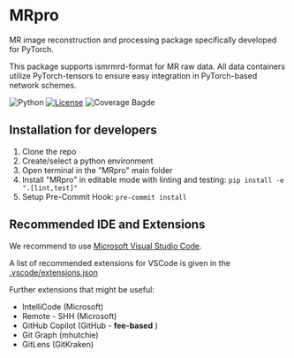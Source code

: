 # MRpro

MR image reconstruction and processing package specifically developed for PyTorch.

This package supports ismrmrd-format for MR raw data. All data containers utilize PyTorch-tensors to ensure easy integration in PyTorch-based network schemes.

![Python](https://img.shields.io/badge/python-3.10%20|%203.11-blue)
[![License](https://img.shields.io/badge/License-Apache%202.0-blue.svg)](https://opensource.org/licenses/Apache-2.0)
![Coverage Bagde](https://img.shields.io/endpoint?url=https://gist.githubusercontent.com/ckolbPTB/48e334a10caf60e6708d7c712e56d241/raw/coverage.json)

## Installation for developers

1. Clone the repo
2. Create/select a python environment
3. Open terminal in the "MRpro" main folder
4. Install "MRpro" in editable mode with linting and testing: ``` pip install -e ".[lint,test]" ```
5. Setup Pre-Commit Hook: ``` pre-commit install ```

## Recommended IDE and Extensions

We recommend to use [Microsoft Visual Studio Code](https://code.visualstudio.com/download).

A list of recommended extensions for VSCode is given in the [.vscode/extensions.json](.vscode\extensions.json)

Further extensions that might be useful:

- IntelliCode (Microsoft)
- Remote - SHH (Microsoft)
- GitHub Copilot (GitHub - **fee-based** )
- Git Graph (mhutchie)
- GitLens (GitKraken)
